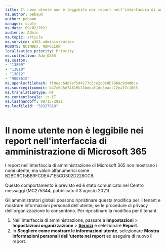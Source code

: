 ```yaml
---
title: Il nome utente non è leggibile nei report nell'interfaccia di amministrazione di Microsoft 365
ms.author: pebaum
author: pebaum
manager: scotv
ms.date: 09/02/2021
audience: Admin
ms.topic: article
ms.service: o365-administration
ROBOTS: NOINDEX, NOFOLLOW
localization_priority: Priority
ms.collection: Adm_O365
ms.custom:
- "13809"
- "13810"
- "13812"
- "9008619"
ms.openlocfilehash: ff8eac6487ef544277c5ce2c0c0b7068c9d400ca
ms.sourcegitcommit: b47c6d5e74819b73becaf1dc5eacc72eaf7c1055
ms.translationtype: HT
ms.contentlocale: it-IT
ms.lasthandoff: 09/15/2021
ms.locfileid: "59327818"
---
```

# <a name="reports-in-microsoft-365-admin-center-do-not-show-readable-username"></a>Il nome utente non è leggibile nei report nell'interfaccia di amministrazione di Microsoft 365

I report nell'interfaccia di amministrazione di Microsoft 365 non mostrano i nomi utente, ma valori alfanumerici come B2BC6C15BB9FCDEA71E5CD302D228CC8.

Questo comportamento è previsto ed è stato comunicato nel Centro messaggi (MC275344, pubblicato il 3 agosto 2021). 

Gli amministratori globali possono ripristinare questa modifica per il tenant e mostrare informazioni personali dell'utente, se le procedure di privacy dell'organizzazione lo consentono. Per ripristinare la modifica per il tenant:

1. Nell'interfaccia di amministrazione, passare a **Impostazioni** > **Impostazioni organizzazione** > [**Servizi**](https://admin.microsoft.com/Adminportal/Home#/Settings/Services ) e selezionare **Report**. 
1. In **Scegliere come mostrare le informazioni utente**, selezionare **Mostra informazioni personali dell'utente nei report** ed eseguire di nuovo il report.